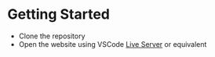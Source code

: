 # Getting Started

- Clone the repository
- Open the website using VSCode [Live Server](https://marketplace.visualstudio.com/items?itemName=ritwickdey.LiveServer) or equivalent